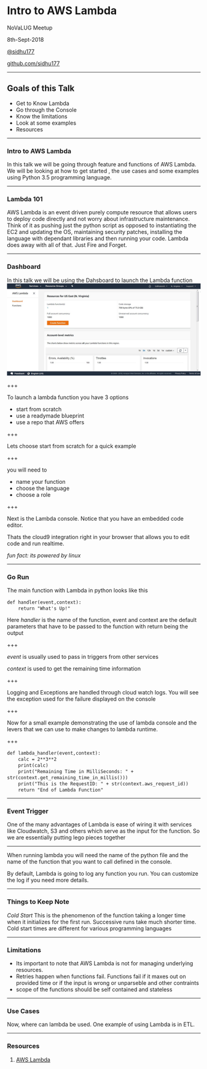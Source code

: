# Intro to AWS Lambda

NoVaLUG Meetup

8th-Sept-2018

[@sidhu177](https://twitter.com/sidhu177?lang=en) 

[github.com/sidhu177](https://github.com/sidhu177)

---

## Goals of this Talk
 - Get to Know Lambda
 - Go through the Console
 - Know the limitations
 - Look at some examples
 - Resources

---

### Intro to AWS Lambda
In this talk we will be going through feature and functions of AWS Lambda. We will be looking at how to get started , the use cases and some examples using Python 3.5 programming language.

---

### Lambda 101
AWS Lambda is an event driven purely compute resource that allows users to deploy code directly and not worry about infrastructure maintenance. Think of it as pushing just the python script as opposed to instantiating the EC2 and updating the OS, maintaining security patches, installing the language with dependant libraries and then running your code. Lambda does away with all of that. Just Fire and Forget.

---

### Dashboard 
In this talk we will be using the Dahsboard to launch the Lambda function
![Dashboard](assets/image/Lambda_Dashboard.JPG)

+++ 

To launch a lambda function you have 3 options 
* start from scratch
* use a readymade blueprint
* use a repo that AWS offers

+++ 

Lets choose start from scratch for a quick example

+++

you will need to 
 - name your function
 - choose the language 
 - choose a role

+++

Next is the Lambda console. Notice that you have an embedded code editor. 

Thats the cloud9 integration right in your browser that allows you to edit code and run realtime. 

*fun fact: its powered by linux*

---

### Go Run
The main function with Lambda in python looks like this
```
def handler(event,context):
    return "What's Up!"
```

Here *handler* is the name of the function, event and context are the default parameters that have to be passed to the function with return being the output

+++

*event* is usually used to pass in triggers from other services

*context* is used to get the remaining time information

+++

Logging and Exceptions are handled through cloud watch logs. You will see the exception used for the failure displayed on the console

+++

Now for a small example demonstrating the use of lambda console and the levers that we can use to make changes to lambda runtime.

+++

```
def lambda_handler(event,context):
    calc = 2**3**2
    print(calc)
    print("Remaining Time in MilliSeconds: " + str(context.get_remaining_time_in_millis()))
    print("This is the RequestID: " + str(context.aws_request_id))
    return "End of Lambda Function"
```

---

### Event Trigger
One of the many advantages of Lambda is ease of wiring it with services like Cloudwatch, S3 and others which serve as the input for the function. So we are essentially putting lego pieces together

---

When running lambda you will need the name of the python file and the name of the function that you want to call defined in the console. 

By default, Lambda is going to log any function you run. You can customize the log if you need more details.

---

### Things to Keep Note
*Cold Start* This is the phenomenon of the function taking a longer time when it initializes for the first run. Successive runs take much shorter time. Cold start times are different for various programming languages

---

### Limitations
 - Its important to note that AWS Lambda is not for managing underlying resources.
 - Retries happen when functions fail. Functions fail if it maxes out on provided time or if the input is wrong or unparseble and other contraints
 - scope of the functions should be self contained and stateless

---

### Use Cases
Now, where can lambda be used. One example of using Lambda is in ETL.

---

### Resources
1) [AWS Lambda](https://docs.aws.amazon.com/lambda/latest/dg/welcome.html)
